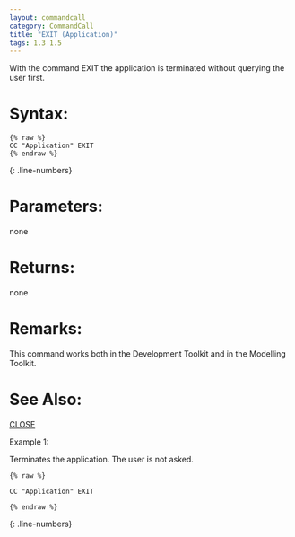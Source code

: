 ```yaml
---
layout: commandcall
category: CommandCall
title: "EXIT (Application)"
tags: 1.3 1.5
---
```


With the command EXIT the application is terminated without querying the user first.

# Syntax:  

```adoscript
{% raw %}
CC "Application" EXIT
{% endraw %}
```
{: .line-numbers}

# Parameters:  

none

# Returns:  

none

# Remarks:

This command works both in the Development Toolkit and in the Modelling Toolkit.

# See Also:  

[CLOSE](close.html "CLOSE")  


Example 1:

Terminates the application. The user is not asked.  
```adoscript
{% raw %}

CC "Application" EXIT

{% endraw %}
```
{: .line-numbers}


